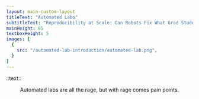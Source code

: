 ```yaml
---
layout: main-custom-layout
titleText: "Automated Labs"
subtitleText: "Reproducibility at Scale: Can Robots Fix What Grad Students Can’t?"
mainHeight: 65
textboxHeight: 5
images: [
  {
    src: "/automated-lab-introduction/automated-lab.png",
  }
]
---
```


::text::
<p style="text-align: center;">
  Automated labs are all the rage, but with rage comes pain points.
</p>